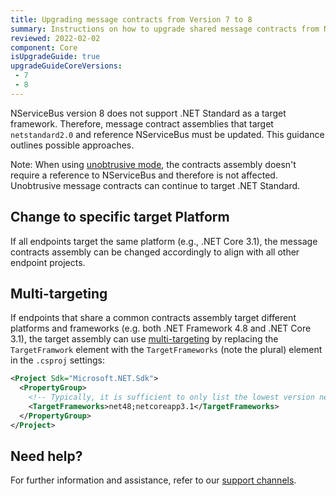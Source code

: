 ```yaml
---
title: Upgrading message contracts from Version 7 to 8
summary: Instructions on how to upgrade shared message contracts from NServiceBus version 7 to version 8.
reviewed: 2022-02-02
component: Core
isUpgradeGuide: true
upgradeGuideCoreVersions:
 - 7
 - 8
---
```


NServiceBus version 8 does not support .NET Standard as a target framework. Therefore, message contract assemblies that target `netstandard2.0` and reference NServiceBus must be updated. This guidance outlines possible approaches.

Note: When using [unobtrusive mode](https://docs.particular.net/nservicebus/messaging/unobtrusive-mode), the contracts assembly doesn't require a reference to NServiceBus and therefore is not affected. Unobtrusive message contracts can continue to target .NET Standard.

## Change to specific target Platform

If all endpoints target the same platform (e.g., .NET Core 3.1), the message contracts assembly can be changed accordingly to align with all other endpoint projects.

## Multi-targeting

If endpoints that share a common contracts assembly target different platforms and frameworks (e.g. both .NET Framework 4.8 and .NET Core 3.1), the target assembly can use [multi-targeting](https://docs.microsoft.com/en-us/dotnet/standard/library-guidance/cross-platform-targeting#multi-targeting) by replacing the `TargetFramwork` element with the `TargetFrameworks` (note the plural) element in the `.csproj` settings:

```xml
<Project Sdk="Microsoft.NET.Sdk">
  <PropertyGroup>
    <!-- Typically, it is sufficient to only list the lowest version needed for each platform -->
    <TargetFrameworks>net48;netcoreapp3.1</TargetFrameworks>
  </PropertyGroup>
</Project>
```

## Need help?

For further information and assistance, refer to our [support channels](https://particular.net/support).
